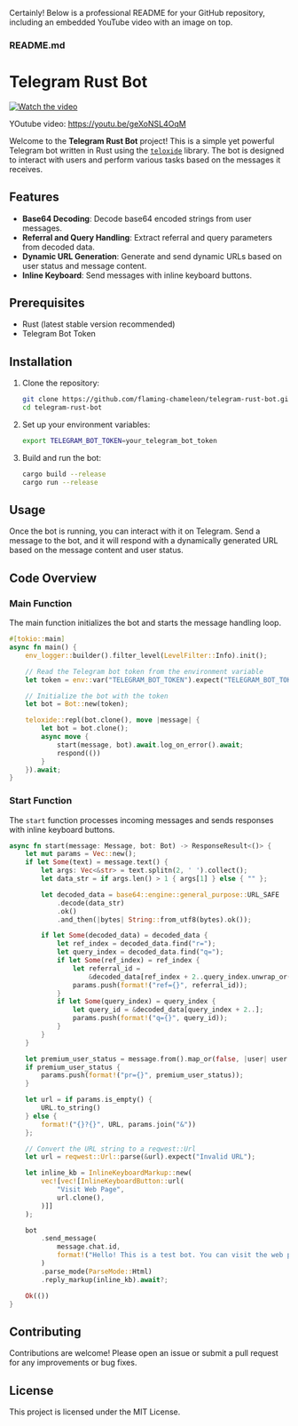 Certainly! Below is a professional README for your GitHub repository, including an embedded YouTube video with an image on top. 

### README.md

# Telegram Rust Bot

[![Watch the video](https://img.youtube.com/vi/geXoNSL4OqM/0.jpg)](https://youtu.be/geXoNSL4OqM)

YOutube video: https://youtu.be/geXoNSL4OqM

Welcome to the **Telegram Rust Bot** project! This is a simple yet powerful Telegram bot written in Rust using the [`teloxide`](https://github.com/teloxide/teloxide) library. The bot is designed to interact with users and perform various tasks based on the messages it receives.

## Features

- **Base64 Decoding**: Decode base64 encoded strings from user messages.
- **Referral and Query Handling**: Extract referral and query parameters from decoded data.
- **Dynamic URL Generation**: Generate and send dynamic URLs based on user status and message content.
- **Inline Keyboard**: Send messages with inline keyboard buttons.

## Prerequisites

- Rust (latest stable version recommended)
- Telegram Bot Token

## Installation

1. Clone the repository:
    ```sh
    git clone https://github.com/flaming-chameleon/telegram-rust-bot.git
    cd telegram-rust-bot
    ```

2. Set up your environment variables:
    ```sh
    export TELEGRAM_BOT_TOKEN=your_telegram_bot_token
    ```

3. Build and run the bot:
    ```sh
    cargo build --release
    cargo run --release
    ```

## Usage

Once the bot is running, you can interact with it on Telegram. Send a message to the bot, and it will respond with a dynamically generated URL based on the message content and user status.

## Code Overview

### Main Function

The main function initializes the bot and starts the message handling loop.

```rust
#[tokio::main]
async fn main() {
    env_logger::builder().filter_level(LevelFilter::Info).init();

    // Read the Telegram bot token from the environment variable
    let token = env::var("TELEGRAM_BOT_TOKEN").expect("TELEGRAM_BOT_TOKEN not set");

    // Initialize the bot with the token
    let bot = Bot::new(token);

    teloxide::repl(bot.clone(), move |message| {
        let bot = bot.clone();
        async move {
            start(message, bot).await.log_on_error().await;
            respond(())
        }
    }).await;
}
```

### Start Function

The `start` function processes incoming messages and sends responses with inline keyboard buttons.

```rust
async fn start(message: Message, bot: Bot) -> ResponseResult<()> {
    let mut params = Vec::new();
    if let Some(text) = message.text() {
        let args: Vec<&str> = text.splitn(2, ' ').collect();
        let data_str = if args.len() > 1 { args[1] } else { "" };

        let decoded_data = base64::engine::general_purpose::URL_SAFE
            .decode(data_str)
            .ok()
            .and_then(|bytes| String::from_utf8(bytes).ok());

        if let Some(decoded_data) = decoded_data {
            let ref_index = decoded_data.find("r=");
            let query_index = decoded_data.find("q=");
            if let Some(ref_index) = ref_index {
                let referral_id =
                    &decoded_data[ref_index + 2..query_index.unwrap_or(decoded_data.len())];
                params.push(format!("ref={}", referral_id));
            }
            if let Some(query_index) = query_index {
                let query_id = &decoded_data[query_index + 2..];
                params.push(format!("q={}", query_id));
            }
        }
    }

    let premium_user_status = message.from().map_or(false, |user| user.is_premium);
    if premium_user_status {
        params.push(format!("pr={}", premium_user_status));
    }

    let url = if params.is_empty() {
        URL.to_string()
    } else {
        format!("{}?{}", URL, params.join("&"))
    };

    // Convert the URL string to a reqwest::Url
    let url = reqwest::Url::parse(&url).expect("Invalid URL");

    let inline_kb = InlineKeyboardMarkup::new(
        vec![vec![InlineKeyboardButton::url(
            "Visit Web Page",
            url.clone(),
        )]]
    );

    bot
        .send_message(
            message.chat.id,
            format!("Hello! This is a test bot. You can visit the web page by clicking the button below.\n\n{}\n<a href='{}'>URL</a>", url, url)
        )
        .parse_mode(ParseMode::Html)
        .reply_markup(inline_kb).await?;

    Ok(())
}
```

## Contributing

Contributions are welcome! Please open an issue or submit a pull request for any improvements or bug fixes.

## License

This project is licensed under the MIT License.

